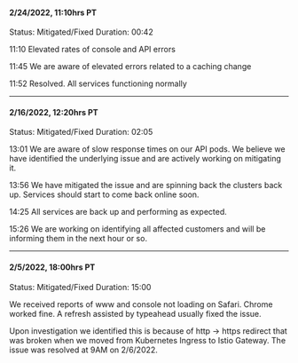 #### 2/24/2022, 11:10hrs PT

Status: Mitigated/Fixed
Duration: 00:42

11:10 Elevated rates of console and API errors

11:45 We are aware of elevated errors related to a caching change

11:52 Resolved.  All services functioning normally

---

#### 2/16/2022, 12:20hrs PT

Status: Mitigated/Fixed
Duration: 02:05

13:01
We are aware of slow response times on our API pods.  We believe we have identified the underlying issue and are actively working on mitigating it.

13:56
We have mitigated the issue and are spinning back the clusters back up.  Services should start to come back online soon.

14:25
All services are back up and performing as expected.  

15:26
We are working on identifying all affected customers and will be informing them in the next hour or so.

---

#### 2/5/2022, 18:00hrs PT

Status: Mitigated/Fixed
Duration: 15:00

We received reports of www and console not loading on Safari. Chrome worked fine. A refresh assisted by typeahead usually fixed the issue.

Upon investigation we identified this is because of http -> https redirect that was broken when we moved from Kubernetes Ingress to Istio Gateway. The issue was resolved at 9AM on 2/6/2022.
